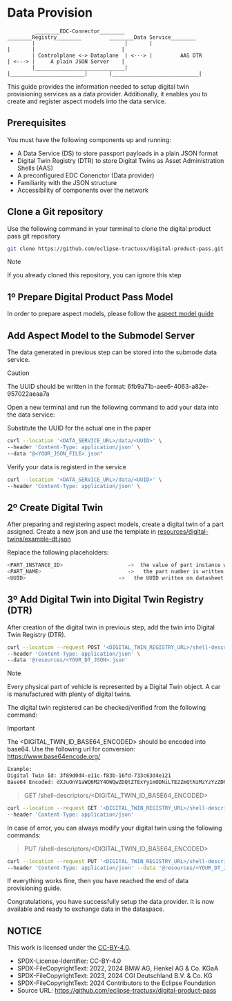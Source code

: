 <!--
#######################################################################

Tractus-X - Digital Product Passport Application 

Copyright (c) 2022, 2024 BMW AG, Henkel AG & Co. KGaA
Copyright (c) 2023, 2024 CGI Deutschland B.V. & Co. KG
Copyright (c) 2022, 2024 Contributors to the Eclipse Foundation

See the NOTICE file(s) distributed with this work for additional
information regarding copyright ownership.

This work is made available under the terms of the
Creative Commons Attribution 4.0 International (CC-BY-4.0) license,
which is available at
https://creativecommons.org/licenses/by/4.0/legalcode.

SPDX-License-Identifier: CC-BY-4.0

#######################################################################
-->

# Data Provision
             ________EDC-Connector________         ________Registry________         ________Data Service________  
            |                             |       |                        |       |                            |
            | Controlplane <-> Dataplane  | <---> |         AAS DTR        | <---> |     A plain JSON Server    |           
            |_____________________________|       |________________________|       |____________________________|


This guide provides the information needed to setup digital twin provisioning services as a data provider. Additionally, it enables you to create and register aspect models into the data service.


## Prerequisites

You must have the following components up and running: 

- A Data Service (DS) to store passport payloads in a plain JSON format
- Digital Twin Registry (DTR) to store Digital Twins as Asset Administration Shells (AAS)
- A preconfigured EDC Conenctor (Data provider)
- Familiarity with the JSON structure
- Accessibility of components over the network


## Clone a Git repository

Use the following command in your terminal to clone the digital product pass git repository

```bash
git clone https://github.com/eclipse-tractusx/digital-product-pass.git
```

> [!Note]  
> If you already cloned this repository, you can ignore this step


## 1º Prepare Digital Product Pass Model

In order to prepare aspect models, please follow the [aspect model guide](./aspect-model.md) 

## Add Aspect Model to the Submodel Server

The data generated in previous step can be stored into the submode data service.

> [!Caution]
>  The UUID should be written in the format: 6fb9a71b-aee6-4063-a82e-957022aeaa7a

Open a new terminal and run the following command to add your data into the data service: 

Substitute the UUID for the actual one in the paper

```bash
curl --location '<DATA_SERVICE_URL>/data/<UUID>' \
--header 'Content-Type: application/json' \
--data "@<YOUR_JSON_FILE>.json"
```

Verify your data is registerd in the service

```bash
curl --location '<DATA_SERVICE_URL>/data/<UUID>' \
--header 'Content-Type: application/json' \
```

## 2º Create Digital Twin

After preparing and registering aspect models, create a digital twin of a part assigned. 
Create a new json and use the template in [resources/digital-twins/example-dt.json](./resources/digital-twins/example-dt.json)

Replace the following placeholders:

```bash
<PART_INSTANCE_ID>                     ->  the value of part instance written on datasheet
<PART_NAME>                            ->   the part number is written on the datasheet from a part
<UUID>                              ->   the UUID written on datasheet
```

## 3º Add Digital Twin into Digital Twin Registry (DTR)

After creation of the digital twin in previous step, add the twin into Digital Twin Registry (DTR).


```bash
curl --location --request POST '<DIGITAL_TWIN_REGISTRY_URL>/shell-descriptors' \
--header 'Content-Type: application/json' \
--data '@resources/<YOUR_DT_JSON>.json'
```

> [!Note]  
> Every physical part of vehicle is represented by a Digital Twin object. A car is manufactured with plenty of digital twins.

The digital twin registered can be checked/verified from the following command:

> [!Important]
>  The <DIGITAL_TWIN_ID_BASE64_ENCODED> should be encoded into base64. Use the following url for conversion: https://www.base64encode.org/

```bash
Example:
Digital Twin Id: 3f89d0d4-e11c-f83b-16fd-733c63d4e121
Base64 Encoded: dXJuOnV1aWQ6M2Y4OWQwZDQtZTExYy1mODNiLTE2ZmQtNzMzYzYzZDRlMTIx
```

> GET /shell-descriptors/<DIGITAL_TWIN_ID_BASE64_ENCODED>

```bash
curl --location --request GET '<DIGITAL_TWIN_REGISTRY_URL>/shell-descriptors/<DIGITAL_TWIN_ID_BASE64_ENCODED>' \
--header 'Content-Type: application/json'
```

In case of error, you can always modify your digital twin using the following commands:

> PUT /shell-descriptors/<DIGITAL_TWIN_ID_BASE64_ENCODED>

```bash
curl --location --request PUT '<DIGITAL_TWIN_REGISTRY_URL>/shell-descriptors/<DIGITAL_TWIN_ID_BASE64_ENCODED>' \
--header 'Content-Type: application/json' --data '@resources/<YOUR_DT_JSON>.json'
```

If everything works fine, then you have reached the end of data provisioning guide.

Congratulations, you have successfully setup the data provider. It is now available and ready to exchange data in the dataspace.


## NOTICE

This work is licensed under the [CC-BY-4.0](https://creativecommons.org/licenses/by/4.0/legalcode).

- SPDX-License-Identifier: CC-BY-4.0
- SPDX-FileCopyrightText: 2022, 2024 BMW AG, Henkel AG & Co. KGaA
- SPDX-FileCopyrightText: 2023, 2024 CGI Deutschland B.V. & Co. KG
- SPDX-FileCopyrightText: 2024 Contributors to the Eclipse Foundation
- Source URL: https://github.com/eclipse-tractusx/digital-product-pass
